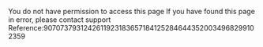 You do not have permission to access this page If you have found this page in error, please contact support Reference:90707379312426119231836571841252846443520034968299102359